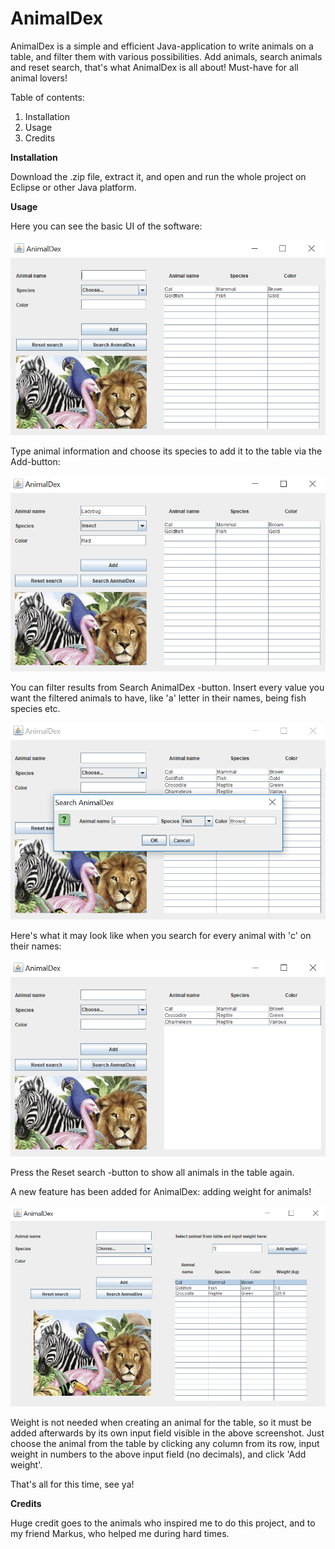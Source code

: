# AnimalDex
AnimalDex is a simple and efficient Java-application to write animals on a table, and filter them with various possibilities. Add animals, search animals and reset search, that's what AnimalDex is all about! Must-have for all animal lovers!

Table of contents:
1. Installation
2. Usage
3. Credits

<b>Installation</b>
  
  Download the .zip file, extract it, and open and run the whole project on Eclipse or other Java platform.
  
<b>Usage</b>
  
  Here you can see the basic UI of the software:
  
  ![Alt text](https://github.com/bishasaurus/AnimalDex/blob/master/screenshot1.png)
  
  Type animal information and choose its species to add it to the table via the Add-button:
  
  ![Alt text](https://github.com/bishasaurus/AnimalDex/blob/master/screenshot%204.png)
  
  You can filter results from Search AnimalDex -button. Insert every value you want the filtered animals to have, like 'a' letter in their names, being fish species etc.
  
   ![Alt text](https://github.com/bishasaurus/AnimalDex/blob/master/screenshot2.png)

Here's what it may look like when you search for every animal with 'c' on their names:

 ![Alt text](https://github.com/bishasaurus/AnimalDex/blob/master/screenshot3.png)
 
 Press the Reset search -button to show all animals in the table again.
 
 A new feature has been added for AnimalDex: adding weight for animals!

![Alt text](https://github.com/bishasaurus/AnimalDex/blob/master/screenshot5.png)

Weight is not needed when creating an animal for the table, so it must be added afterwards by its own input field visible in the above screenshot. Just choose the animal from the table by clicking any column from its row, input weight in numbers to the above input field (no decimals), and click 'Add weight'.

That's all for this time, see ya!
 
 <b>Credits</b>
  
  Huge credit goes to the animals who inspired me to do this project, and to my friend Markus, who helped me during hard times.
